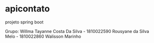 # apicontato
projeto spring boot 

Grupo: 
Willma Tayanne Costa Da Silva - 1810022590
Rousyane da Silva Melo - 1810022860
Walisson Marinho 
